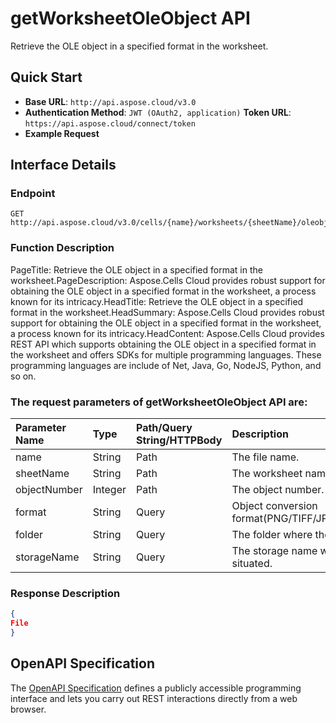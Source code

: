 # **getWorksheetOleObject API**

Retrieve the OLE object in a specified format in the worksheet. 

## **Quick Start**

- **Base URL**: `http://api.aspose.cloud/v3.0`
- **Authentication Method**: `JWT (OAuth2, application)`  **Token URL**: `https://api.aspose.cloud/connect/token`
- **Example Request** 
<script src="https://gist.github.com/aspose-cells-cloud-gists/8a5b324fdf3e574dbd747c1a1e24b05d.js?file=Example30_GetWorksheetOleObject.cs"></script>

## **Interface Details**

### **Endpoint** 

```
GET http://api.aspose.cloud/v3.0/cells/{name}/worksheets/{sheetName}/oleobjects/{objectNumber}
```

### **Function Description**
PageTitle: Retrieve the OLE object in a specified format in the worksheet.PageDescription: Aspose.Cells Cloud provides robust support for obtaining the OLE object in a specified format in the worksheet, a process known for its intricacy.HeadTitle: Retrieve the OLE object in a specified format in the worksheet.HeadSummary: Aspose.Cells Cloud provides robust support for obtaining the OLE object in a specified format in the worksheet, a process known for its intricacy.HeadContent: Aspose.Cells Cloud provides REST API which supports obtaining the OLE object in a specified format in the worksheet and offers SDKs for multiple programming languages. These programming languages are include of Net, Java, Go, NodeJS, Python, and so on.

### The request parameters of **getWorksheetOleObject** API are: 

| Parameter Name | Type | Path/Query String/HTTPBody | Description | 
| :- | :- | :- |:- | 
|name|String|Path|The file name.|
|sheetName|String|Path|The worksheet name.|
|objectNumber|Integer|Path|The object number.|
|format|String|Query|Object conversion format(PNG/TIFF/JPEG/GIF/EMF/BMP).|
|folder|String|Query|The folder where the file is situated.|
|storageName|String|Query|The storage name where the file is situated.|


### **Response Description**
```json
{
File
}
```

## OpenAPI Specification

The [OpenAPI Specification](https://reference.aspose.cloud/cells/#/OleObjectsController/GetWorksheetOleObject) defines a publicly accessible programming interface and lets you carry out REST interactions directly from a web browser.

